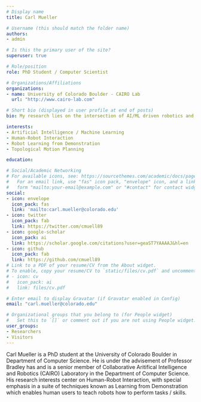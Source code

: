 ```yaml
---
# Display name
title: Carl Mueller

# Username (this should match the folder name)
authors:
- admin

# Is this the primary user of the site?
superuser: true

# Role/position
role: PhD Student / Computer Scientist

# Organizations/Affiliations
organizations:
- name: University of Colorado Boulder - CAIRO Lab
  url: "http://www.cairo-lab.com"

# Short bio (displayed in user profile at end of posts)
bio: My research lies on the intersection of AI/ML driven robotics and human-computer interaction. Specficailly, I specialiezd in developing human oriented motion planning and learning algorithms that enable robots of all types to better collaborate with human counterparts. 

interests:
- Artificial Intelligence / Machine Learning
- Human-Robot Interaction
- Robot Learning from Demonstration
- Topological Motion Planning

education:

# Social/Academic Networking
# For available icons, see: https://sourcethemes.com/academic/docs/page-builder/#icons
#   For an email link, use "fas" icon pack, "envelope" icon, and a link in the
#   form "mailto:your-email@example.com" or "#contact" for contact widget.
social:
- icon: envelope
  icon_pack: fas
  link: 'mailto:carl.mueller@colorado.edu'
- icon: twitter
  icon_pack: fab
  link: https://twitter.com/cmuell89
- icon: google-scholar
  icon_pack: ai
  link: https://scholar.google.com/citations?user=geaST7YAAAAJ&hl=en
- icon: github
  icon_pack: fab
  link: https://github.com/cmuell89
# Link to a PDF of your resume/CV from the About widget.
# To enable, copy your resume/CV to `static/files/cv.pdf` and uncomment the lines below.
# - icon: cv
#   icon_pack: ai
#   link: files/cv.pdf

# Enter email to display Gravatar (if Gravatar enabled in Config)
email: "carl.mueller@colorado.edu"

# Organizational groups that you belong to (for People widget)
#   Set this to `[]` or comment out if you are not using People widget.
user_groups:
- Researchers
- Visitors
---
```


Carl Mueller is a PhD student at the University of Colorado Boulder in Department of Computer Science. He is under the advisement of Professor Bradley has and is a senior member of Collaborative Aritifical Intelligence and Robotics (CAIRO) Laboratory in the Department of Computer Science. His research interests center on Human-Robot Interaction, with special emphasis in a suite of techniques known as Learning from Demonstration which enables human users to teach robots how to perform tasks / skills. 
